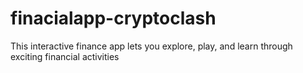# finacialapp-cryptoclash
This interactive finance app lets you explore, play, and learn through exciting financial activities
